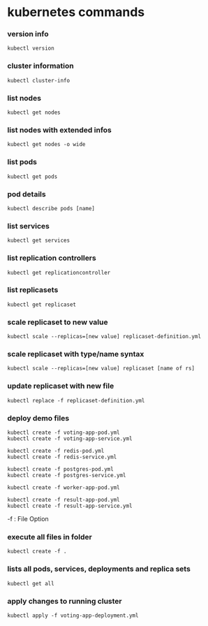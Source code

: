 # kubernetes commands 

### version info
```
kubectl version
```

### cluster information
```
kubectl cluster-info
```
### list nodes
```
kubectl get nodes
```

### list nodes with extended infos
```
kubectl get nodes -o wide
```

### list pods
```
kubectl get pods
```

### pod details
```
kubectl describe pods [name]
```


### list services
```
kubectl get services
```

### list replication controllers
```
kubectl get replicationcontroller
```

### list replicasets
```
kubectl get replicaset
```

### scale replicaset to new value
```
kubectl scale --replicas=[new value] replicaset-definition.yml
```

### scale replicaset with type/name syntax
```
kubectl scale --replicas=[new value] replicaset [name of rs]
```


### update replicaset with new file
```
kubectl replace -f replicaset-definition.yml
```



### deploy demo files
```
kubectl create -f voting-app-pod.yml
kubectl create -f voting-app-service.yml

kubectl create -f redis-pod.yml
kubectl create -f redis-service.yml

kubectl create -f postgres-pod.yml
kubectl create -f postgres-service.yml

kubectl create -f worker-app-pod.yml

kubectl create -f result-app-pod.yml
kubectl create -f result-app-service.yml
```
-f : File Option

### execute all files in folder
```
kubectl create -f .
```
### lists all pods, services, deployments and replica sets
```
kubectl get all
```
### apply changes to running cluster
```
kubectl apply -f voting-app-deployment.yml
```
